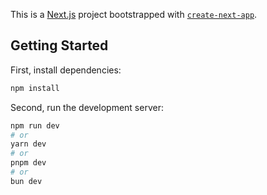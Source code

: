 This is a [Next.js](https://nextjs.org/) project bootstrapped with [`create-next-app`](https://github.com/vercel/next.js/tree/canary/packages/create-next-app).

## Getting Started
First, install dependencies:
```bash
npm install
```

Second, run the development server:

```bash
npm run dev
# or
yarn dev
# or
pnpm dev
# or
bun dev
```
